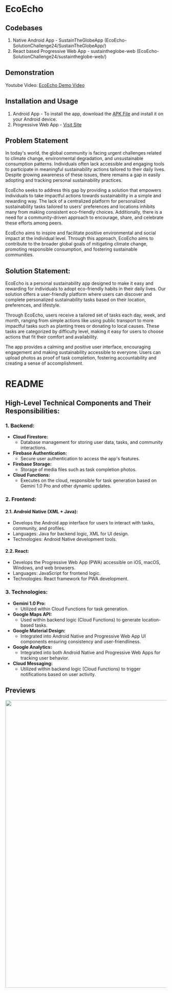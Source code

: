# EcoEcho 

## Codebases
1. Native Android App - SustainTheGlobeApp (EcoEcho-SolutionChallenge24/SustainTheGlobeApp/)
2. React based Progressive Web App - sustaintheglobe-web (EcoEcho-SolutionChallenge24/sustaintheglobe-web/)

## Demonstration
Youtube Video: [EcoEcho Demo Video](link)

## Installation and Usage
1. Android App - To install the app, download the [APK File](link) and install it on your Android device.
2. Progressive Web App - [Visit Site](https://sustain-globe.netlify.app/)

## Problem Statement
In today's world, the global community is facing urgent challenges related to climate change, environmental degradation, and unsustainable consumption patterns. Individuals often lack accessible and engaging tools to participate in meaningful sustainability actions tailored to their daily lives. Despite growing awareness of these issues, there remains a gap in easily adopting and tracking personal sustainability practices.

EcoEcho seeks to address this gap by providing a solution that empowers individuals to take impactful actions towards sustainability in a simple and rewarding way. The lack of a centralized platform for personalized sustainability tasks tailored to users' preferences and locations inhibits many from making consistent eco-friendly choices. Additionally, there is a need for a community-driven approach to encourage, share, and celebrate these efforts among peers. 

EcoEcho aims to inspire and facilitate positive environmental and social impact at the individual level. Through this approach, EcoEcho aims to contribute to the broader global goals of mitigating climate change, promoting responsible consumption, and fostering sustainable communities.

## Solution Statement:
EcoEcho is a personal sustainability app designed to make it easy and rewarding for individuals to adopt eco-friendly habits in their daily lives. Our solution offers a user-friendly platform where users can discover and complete personalized sustainability tasks based on their location, preferences, and lifestyle.

Through EcoEcho, users receive a tailored set of tasks each day, week, and month, ranging from simple actions like using public transport to more impactful tasks such as planting trees or donating to local causes. These tasks are categorized by difficulty level, making it easy for users to choose actions that fit their comfort and availability.

The app provides a calming and positive user interface, encouraging engagement and making sustainability accessible to everyone. Users can upload photos as proof of task completion, fostering accountability and creating a sense of accomplishment.

# README

## High-Level Technical Components and Their Responsibilities:

### 1. Backend:

- **Cloud Firestore:**
  - Database management for storing user data, tasks, and community interactions.
- **Firebase Authentication:**
  - Secure user authentication to access the app's features.
- **Firebase Storage:**
  - Storage of media files such as task completion photos.
- **Cloud Functions:**
  - Executes on the cloud, responsible for task generation based on Gemini 1.0 Pro and other dynamic updates.

### 2. Frontend:

#### 2.1. Android Native (XML + Java):
- Develops the Android app interface for users to interact with tasks, community, and profiles.
- Languages: Java for backend logic, XML for UI design.
- Technologies: Android Native development tools.

#### 2.2. React:
- Develops the Progressive Web App (PWA) accessible on iOS, macOS, Windows, and web browsers.
- Languages: JavaScript for frontend logic.
- Technologies: React framework for PWA development.

### 3. Technologies:

- **Gemini 1.0 Pro:**
  - Utilized within Cloud Functions for task generation.
- **Google Maps API:**
  - Used within backend logic (Cloud Functions) to generate location-based tasks.
- **Google Material Design:**
  - Integrated into Android Native and Progressive Web App UI components ensuring consistency and user-friendliness.
- **Google Analytics:**
  - Integrated into both Android Native and Progressive Web Apps for tracking user behavior.
- **Cloud Messaging:**
  - Utilized within backend logic (Cloud Functions) to trigger notifications based on user activity.
    
 ## Previews
 <img src="link" height="895.94229035167px" width="950px">

